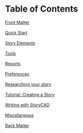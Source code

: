 # Table of Contents #

[Front Matter](Front_Matter.md) <br/><br/>
[Quick Start](Quick_Start.md) <br/><br/>
[Story Elements](Story_Elements.md) <br/><br/>
[Tools](Tools.md) <br/><br/>
[Reports](Reports.md) <br/><br/>
[Preferences](Preferences.md) <br/><br/>
[Researching your story](Researching_your_story.md) <br/><br/>
[Tutorial: Creating a Story](Tutorial_Creating_a_Story.md) <br/><br/>
[Writing with StoryCAD](Writing_with_StoryCAD.md) <br/><br/>
[Miscellaneous](Miscellaneous.md) <br/><br/>
[Back Matter](Back_Matter.md) <br/><br/>
